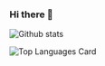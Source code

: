 ### Hi there 👋

![Github stats](https://github-readme-stats.vercel.app/api?username=ibnunazm&show_icons=true&theme=discord_old_burple)

![Top Languages Card](https://github-readme-stats.vercel.app/api/top-langs/?username=ibnunazm&layout=compact&theme=discord_old_burple)

<!--
**ibnunazm/ibnunazm** is a ✨ _special_ ✨ repository because its `README.md` (this file) appears on your GitHub profile.

Here are some ideas to get you started:

- 🔭 I’m currently working on ...
- 🌱 I’m currently learning ...
- 👯 I’m looking to collaborate on ...
- 🤔 I’m looking for help with ...
- 💬 Ask me about ...
- 📫 How to reach me: ...
- 😄 Pronouns: ...
- ⚡ Fun fact: ...
-->
